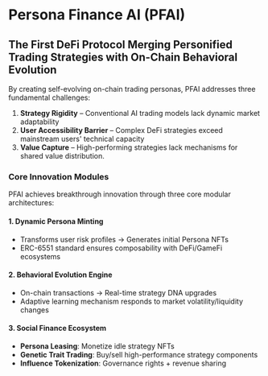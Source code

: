 # Persona Finance AI (PFAI)
## The First DeFi Protocol Merging Personified Trading Strategies with **On-Chain Behavioral Evolution**
By creating self-evolving on-chain trading personas, PFAI addresses three fundamental challenges:

1. **Strategy Rigidity** –  Conventional AI trading models lack dynamic market adaptability
2. **User Accessibility Barrier** – Complex DeFi strategies exceed mainstream users' technical capacity
3. **Value Capture** – High-performing strategies lack mechanisms for shared value distribution.

### Core Innovation Modules

PFAI achieves breakthrough innovation through three core modular architectures:
#### 1. Dynamic Persona Minting
- Transforms user risk profiles → Generates initial Persona NFTs
- ERC-6551 standard ensures composability with DeFi/GameFi ecosystems

#### 2. Behavioral Evolution Engine
- On-chain transactions → Real-time strategy DNA upgrades
- Adaptive learning mechanism responds to market volatility/liquidity changes

#### 3. Social Finance Ecosystem
- **Persona Leasing**: Monetize idle strategy NFTs
- **Genetic Trait Trading**: Buy/sell high-performance strategy components
- **Influence Tokenization**: Governance rights + revenue sharing

